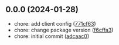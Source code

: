 ## 0.0.0 (2024-01-28)

* chore: add client config ([771cf63](https://github.com/Allorentee/flashcards-proyect/commit/771cf63))
* chore: change  package version ([f6cffa3](https://github.com/Allorentee/flashcards-proyect/commit/f6cffa3))
* chore: initial commit ([adcaac0](https://github.com/Allorentee/flashcards-proyect/commit/adcaac0))



